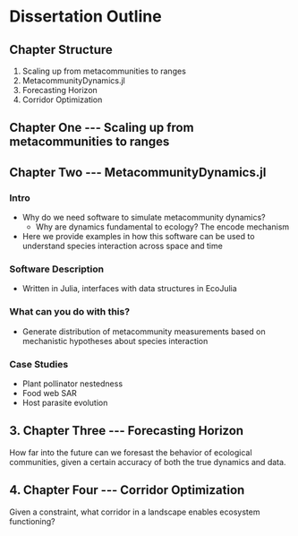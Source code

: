 # Dissertation Outline

## Chapter Structure

1. Scaling up from metacommunities to ranges
2. MetacommunityDynamics.jl
3. Forecasting Horizon
4. Corridor Optimization


## Chapter One --- Scaling up from metacommunities to ranges

## Chapter Two --- MetacommunityDynamics.jl

### Intro

- Why do we need software to simulate metacommunity dynamics?
  - Why are dynamics fundamental to ecology? The encode mechanism
- Here we provide examples in how this software can be used to
understand species interaction across space and time


### Software Description
- Written in Julia, interfaces with data structures in EcoJulia

### What can you do with this?
- Generate distribution of metacommunity measurements based on
mechanistic hypotheses about species interaction

### Case Studies
- Plant pollinator nestedness
- Food web SAR
- Host parasite evolution

## 3. Chapter Three --- Forecasting Horizon

How far into the future can we foresast the behavior of ecological
communities, given a certain accuracy of both the true dynamics and
data.

## 4. Chapter Four --- Corridor Optimization

Given a constraint, what corridor in a landscape enables ecosystem functioning?

